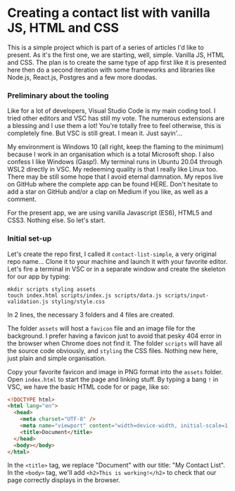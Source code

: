 # Creating a contact list with vanilla JS, HTML and CSS

This is a simple project which is part of a series of articles I'd like to present. As it's the first one, we are starting, well, simple. Vanilla JS, HTML and CSS. The plan is to create the same type of app first like it is presented here then do a second iteration with some frameworks and libraries like Node.js, React.js, Postgres and a few more doodas.

### Preliminary about the tooling

Like for a lot of developers, Visual Studio Code is my main coding tool. I tried other editors and VSC has still my vote. The numerous extensions are a blessing and I use them a lot! You're totally free to feel otherwise, this is completely fine. But VSC is still great. I mean it. Just sayin'...

My environment is Windows 10 (all right, keep the flaming to the minimum) because I work in an organisation which is a total Microsoft shop. I also confess I like Windows (Gasp!). My terminal runs in Ubuntu 20.04 through WSL2 directly in VSC. My redeeming quality is that I really like Linux too. There may be still some hope that I avoid eternal damnation. My repos live on GitHub where the complete app can be found HERE. Don't hesitate to add a star on GitHub and/or a clap on Medium if you like, as well as a comment.

For the present app, we are using vanilla Javascript (ES6), HTML5 and CSS3. Nothing else. So let's start.

### Initial set-up

Let's create the repo first, I called it `contact-list-simple`, a very original repo name... Clone it to your machine and launch it with your favorite editor. Let's fire a terminal in VSC or in a separate window and create the skeleton for our app by typing:

```
mkdir scripts styling assets
touch index.html scripts/index.js scripts/data.js scripts/input-validation.js styling/style.css
```

In 2 lines, the necessary 3 folders and 4 files are created.

The folder `assets` will host a `favicon` file and an image file for the background. I prefer having a favicon just to avoid that pesky 404 error in the browser when Chrome does not find it. The folder `scripts` will have all the source code obviously, and `styling` the CSS files. Nothing new here, just plain and simple organisation.

Copy your favorite favicon and image in PNG format into the `assets` folder. Open `index.html` to start the page and linking stuff. By typing a bang `!` in VSC, we have the basic HTML code for or page, like so:

```html
<!DOCTYPE html>
<html lang="en">
  <head>
    <meta charset="UTF-8" />
    <meta name="viewport" content="width=device-width, initial-scale=1.0" />
    <title>Document</title>
  </head>
  <body></body>
</html>
```

In the `<title>` tag, we replace "Document" with our title: "My Contact List". In the `<body>` tag, we'll add `<h2>This is working!</h2>` to check that our page correctly displays in the browser.
